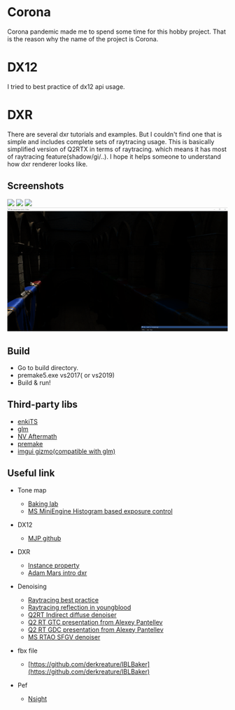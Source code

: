 # Corona
Corona pandemic made me to spend some time for this hobby project. That is the reason why the name of the project is Corona.

# DX12
I tried to best practice of dx12 api usage.

# DXR
There are several dxr tutorials and examples. But I couldn't find one that is simple and includes complete sets of raytracing usage.
This is basically simplified version of Q2RTX in terms of raytracing. which means it has most of raytracing feature(shadow/gi/..).
I hope it helps someone to understand how dxr renderer looks like.

## Screenshots
![](rt_1.png)
![](rt_2.png)
![](rt_3.png)
![](rt_4.png)

## Build
* Go to build directory.
* premake5.exe vs2017( or vs2019)
* Build & run!

## Third-party libs
* [enkiTS](https://github.com/dougbinks/enkiTS)
* [glm](https://glm.g-truc.net/0.9.9/index.html)
* [NV Aftermath](https://developer.nvidia.com/nvidia-aftermath)
* [premake](https://premake.github.io/)
* [imgui gizmo(compatible with glm)](https://github.com/DarisaLLC/imGuIZMO-1)

## Useful link
* Tone map
	* [Baking lab](https://github.com/TheRealMJP/BakingLab/blob/master/BakingLab/ToneMapping.hlsl)
	* [MS MiniEngine Histogram based exposure control](https://github.com/microsoft/DirectX-Graphics-Samples/tree/master/MiniEngine/Core/Shaders)
* DX12
	* [MJP github](https://github.com/TheRealMJP)
* DXR
	* [Instance property](https://developer.nvidia.com/rtx/raytracing/dxr/DX12-Raytracing-tutorial/Extra/dxr_tutorial_extra2_simple_lighting)
	* [Adam Mars intro dxr](https://github.com/acmarrs/IntroToDXR)
* Denoising
	* [Raytracing best practice](https://www.gdcvault.com/play/1026721/RTX-Ray-Tracing-Best-Practices)
	* [Raytracing reflection in youngblood](https://www.gdcvault.com/play/1026723/Ray-Traced-Reflections-in-Wolfenstein)
	* [Q2RT Indirect diffuse denoiser](https://github.com/NVIDIA/Q2RTX/blob/master/src/refresh/vkpt/shader/asvgf_lf.comp)
	* [Q2 RT GTC presentation from Alexey Pantellev](https://developer.nvidia.com/gtc/2019/video/S91046/video)
	* [Q2 RT GDC presentation from Alexey Pantellev](https://www.youtube.com/watch?v=FewqoJjHR0A)
	* [MS RTAO SFGV denoiser](https://github.com/microsoft/DirectX-Graphics-Samples/tree/master/Samples/Desktop/D3D12Raytracing/src/D3D12RaytracingRealTimeDenoisedAmbientOcclusion)
* fbx file
	* [https://github.com/derkreature/IBLBaker](https://github.com/derkreature/IBLBaker)

* Pef
	* [Nsight](https://news.developer.nvidia.com/nsight-graphics-2020-2/)
	
